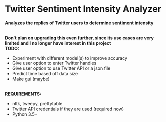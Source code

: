 # Twitter Sentiment Intensity Analyzer
**Analyzes the replies of Twitter users to determine sentiment intensity**  
<br />

**Don't plan on upgrading this even further, since its use cases are very limited and I no longer have interest in this project**
<br />
**TODO:**
* Experiment with different model(s) to improve accuracy
* Give user option to enter Twitter handles
* Give user option to use Twitter API or a json file
* Predict time based off data size
* Make gui (maybe)<br /><br />  

**REQUIREMENTS:**
* nltk, tweepy, prettytable
* Twitter API credentials if they are used (required now)
* Python 3.5+
